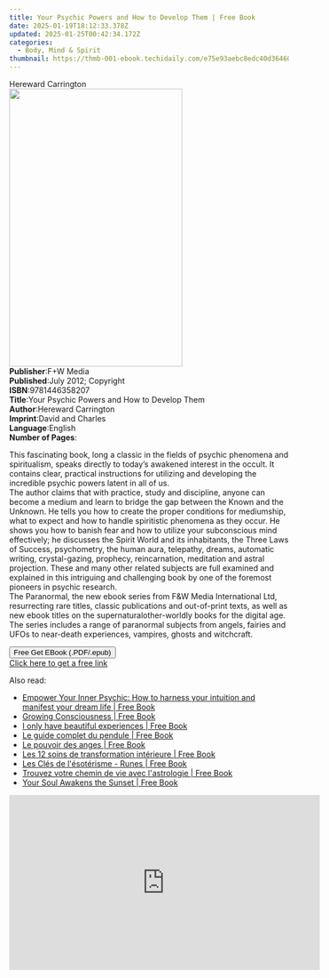 ```yaml
---
title: Your Psychic Powers and How to Develop Them | Free Book
date: 2025-01-19T18:12:33.378Z
updated: 2025-01-25T00:42:34.172Z
categories:
  - Body, Mind & Spirit
thumbnail: https://thmb-001-ebook.techidaily.com/e75e93aebc8edc40d36460f2de48ab86311645ba393d02144c8fbf71645a10fd.jpg
---
```

<main id="book-container">
  <div class="flex flex-col">
    <div class="book-brief flex-1 py-6 px-4 sm:p-6 md:py-10 md:px-8">
      <!-- brief-->
      <div class="book-brief-main">Hereward Carrington</div>
    </div>
    <div
      class="book-meta-info flex-1 grid gap-4 col-start-1 col-end-3 row-start-1 sm:mb-6 sm:grid-cols-4 lg:gap-6 lg:col-start-2 lg:row-end-6 lg:row-span-6 lg:mb-0"
    >
      <div
        class="book-meta-info-left place-content-center mt-4 p-4 text-sm leading-6 col-start-2 col-span-2 dark:text-slate-400"
      >
        <img
          class="w-full h-500 object-cover rounded-lg sm:h-255 sm:col-span-2 lg:col-span-full"
          src="https://img-001-ebook.techidaily.com/328f1483ec42d2200c39265b454eeea5a796d8ada7a699c2ac847c382cb22ee9.jpg"
          alt=""
          width="312"
          height="500"
        />
      </div>
      <div
        class="book-meta-info-right mt-2 col-start-1 row-start-2 col-span-3 self-center"
      >
        <!-- meta data  -->
        <div class="flex flex-col px-4 md:px-8">
          <div class="flex-1">
            <strong>Publisher</strong>:<span class="px-2">F+W Media</span>
          </div>
          <div class="flex-1">
            <strong>Published</strong>:<span class="px-2"
              >July 2012; Copyright</span
            >
          </div>
          <div class="flex-1">
            <strong>ISBN</strong>:<span class="px-2">9781446358207</span>
          </div>
          <div class="flex-1">
            <strong>Title</strong>:<span class="px-2"
              >Your Psychic Powers and How to Develop Them</span
            >
          </div>
          <div class="flex-1">
            <strong>Author</strong>:<span class="px-2"
              >Hereward Carrington</span
            >
          </div>
          <div class="flex-1">
            <strong>Imprint</strong>:<span class="px-2">David and Charles</span>
          </div>
          <div class="flex-1">
            <strong>Language</strong>:<span class="px-2">English</span>
          </div>
          <div class="flex-1">
            <strong>Number of Pages</strong>:<span class="px-2"></span>
          </div>
        </div>
      </div>
    </div>
    <div class="book-description flex-1 py-6 px-4 sm:p-6 md:py-10 md:px-8">
      <div class="book-description-main">
        <div accordion-content="" id="description">
          <p>
            This fascinating book, long a classic in the fields of psychic
            phenomena and spiritualism, speaks directly to today’s awakened
            interest in the occult. It contains clear, practical instructions
            for utilizing and developing the incredible psychic powers latent in
            all of us.<br />The author claims that with practice, study and
            discipline, anyone can become a medium and learn to bridge the gap
            between the Known and the Unknown. He tells you how to create the
            proper conditions for mediumship, what to expect and how to handle
            spiritistic phenomena as they occur. He shows you how to banish fear
            and how to utilize your subconscious mind effectively; he discusses
            the Spirit World and its inhabitants, the Three Laws of Success,
            psychometry, the human aura, telepathy, dreams, automatic writing,
            crystal-gazing, prophecy, reincarnation, meditation and astral
            projection. These and many other related subjects are full examined
            and explained in this intriguing and challenging book by one of the
            foremost pioneers in psychic research.<br />The Paranormal, the new
            ebook series from F&amp;W Media International Ltd, resurrecting rare
            titles, classic publications and out-of-print texts, as well as new
            ebook titles on the supernaturalother-worldly books for the digital
            age. The series includes a range of paranormal subjects from angels,
            fairies and UFOs to near-death experiences, vampires, ghosts and
            witchcraft.
          </p>
        </div>
        <div class="accordion-fader"></div>
      </div>
    </div>
    <div class="book-excerpts flex-1 py-6 px-4 sm:p-6 md:py-10 md:px-8"></div>
    <div
      class="book-about-author flex-1 py-6 px-4 sm:p-6 md:py-10 md:px-8"
    ></div>
    <div class="book-free-get flex-1 py-6 px-4 sm:p-6 md:py-10 md:px-8">
      <button
        id="btn-free-get"
        class="bg-blue-500 hover:bg-blue-700 text-white font-bold py-2 px-4 rounded"
      >
        Free Get EBook (.PDF/.epub)
      </button>
      <div id="countdown-display" class="px-2 text-lg mt-2"></div>
      <a
        id="free-link"
        class="hidden bg-blue-500 hover:bg-blue-700 text-white font-bold py-2 px-4 rounded"
        href="https://www.ebooks.com/en-us/book/96369100/your-psychic-powers-and-how-to-develop-them/hereward-carrington/"
        target="_blank"
        >Click here to get a free link</a
      >
    </div>
    <script>
      let countdownTime = 0;
      let countdownInterval = null;
      document
        .getElementById('btn-free-get')
        .addEventListener('click', startCountdown);
      function startCountdown() {
        countdownTime = new Date().getTime() + 60000 * 3;
        countdownInterval = setInterval(updateCountdown, 1000);
        document.getElementById('btn-free-get').disabled = true;
        document
          .getElementById('btn-free-get')
          .classList.add('bg-gray-500', 'cursor-not-allowed');
      }
      function updateCountdown() {
        let currentTime = new Date().getTime();
        let timeLeft = countdownTime - currentTime;
        let secondsLeft = Math.floor(timeLeft / 1000);
        document.getElementById('countdown-display').innerHTML =
          `Remaining time: ${secondsLeft} seconds.`;
        if (secondsLeft <= 0) {
          clearInterval(countdownInterval);
          document.getElementById('btn-free-get').classList.add('hidden');
          document.getElementById('free-link').classList.remove('hidden');
          document.getElementById('countdown-display').innerHTML = '';
        }
      }
    </script>
  </div>
</main>

<ins class="adsbygoogle"
      style="display:block"
      data-ad-client="ca-pub-7571918770474297"
      data-ad-slot="8358498916"
      data-ad-format="auto"
      data-full-width-responsive="true"></ins>
    

<span class="atpl-alsoreadstyle">Also read:</span>
<div><ul>
<li><a href="https://novels-ebooks.techidaily.com/210669103-9780008536503-empower-your-inner-psychic-how-to-harness-your-intuition-and-manifest-your-dream-life/"><u>Empower Your Inner Psychic: How to harness your intuition and manifest your dream life | Free Book</u></a></li>
<li><a href="https://novels-ebooks.techidaily.com/210669416-9798887620114-growing-consciousness/"><u>Growing Consciousness | Free Book</u></a></li>
<li><a href="https://novels-ebooks.techidaily.com/210668830-9781838197186-i-only-have-beautiful-experiences/"><u>I only have beautiful experiences | Free Book</u></a></li>
<li><a href="https://novels-ebooks.techidaily.com/210669144-9782017186571-le-guide-complet-du-pendule/"><u>Le guide complet du pendule | Free Book</u></a></li>
<li><a href="https://novels-ebooks.techidaily.com/210669126--le-pouvoir-des-anges/"><u>Le pouvoir des anges | Free Book</u></a></li>
<li><a href="https://novels-ebooks.techidaily.com/210669123-9782017186786-les-12-soins-de-transformation-interieure/"><u>Les 12 soins de transformation intérieure | Free Book</u></a></li>
<li><a href="https://novels-ebooks.techidaily.com/210669148-9782226475770-les-cles-de-lesoterisme-runes/"><u>Les Clés de l'ésotérisme - Runes | Free Book</u></a></li>
<li><a href="https://novels-ebooks.techidaily.com/210669113-9782017186540-trouvez-votre-chemin-de-vie-avec-lastrologie/"><u>Trouvez votre chemin de vie avec l'astrologie | Free Book</u></a></li>
<li><a href="https://novels-ebooks.techidaily.com/210668825-9781739950026-your-soul-awakens-the-sunset/"><u>Your Soul Awakens the Sunset | Free Book</u></a></li>
</ul></div>

<!-- affiliate ads begin -->
<iframe width="560" height="315" src="https://www.youtube.com/embed/KdpTAZ9zonQ?si=5Nd5SPW1axA7GPuB" title="YouTube video player" frameborder="0" allow="accelerometer; autoplay; clipboard-write; encrypted-media; gyroscope; picture-in-picture; web-share" referrerpolicy="strict-origin-when-cross-origin" allowfullscreen></iframe>
<!-- affiliate ads end -->

